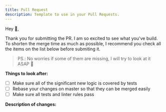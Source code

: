 ```yaml
---
title: Pull Request
description: Template to use in your Pull Requests.
---
```


Hey :wave:,

Thank you for submitting the PR. I am so excited to see what you've build. To shorten the merge time as much as possible, I recommend you check all the items on the list below before submiting it.

> PS.: No worries if some of them are missing, I will try to look at it ASAP :slightly_smiling_face:

__Things to look after:__

* [ ] Make sure all of the significant new logic is covered by tests
* [ ] Rebase your changes on master so that they can be merged easily
* [ ] Make sure all tests and linter rules pass

__Description of changes:__
